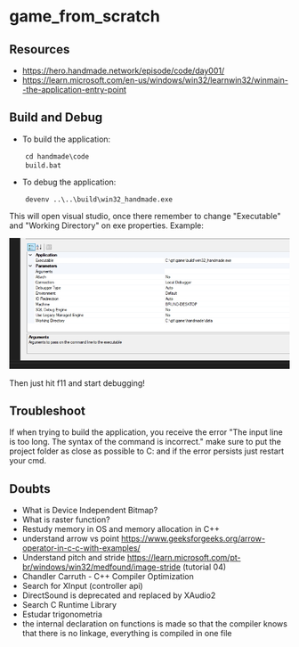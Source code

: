 # game_from_scratch

## Resources

* https://hero.handmade.network/episode/code/day001/
* https://learn.microsoft.com/en-us/windows/win32/learnwin32/winmain--the-application-entry-point

## Build and Debug

* To build the application:

```
    cd handmade\code
    build.bat
```

* To debug the application:

```
    devenv ..\..\build\win32_handmade.exe
```

This will open visual studio, once there remember to change "Executable" and "Working Directory" on exe properties. Example:

![alt text](./docs/exe_properties.jpg)

Then just hit f11 and start debugging!

## Troubleshoot

If when trying to build the application, you receive the error "The input line is too long. The syntax of the command is incorrect." make sure to put the project folder as close as possible to C: and if the error persists just restart your cmd.


## Doubts

* What is Device Independent Bitmap?
* What is raster function?
* Restudy memory in OS and memory allocation in C++
* understand arrow vs point https://www.geeksforgeeks.org/arrow-operator-in-c-c-with-examples/
* Understand pitch and stride https://learn.microsoft.com/pt-br/windows/win32/medfound/image-stride (tutorial 04)
* Chandler Carruth - C++ Compiler Optimization
* Search for XInput (controller api)
* DirectSound is deprecated and replaced by XAudio2
* Search C Runtime Library
* Estudar trigonometria
* the internal declaration on functions is made so that the compiler knows that there is no linkage, everything is compiled in one file
